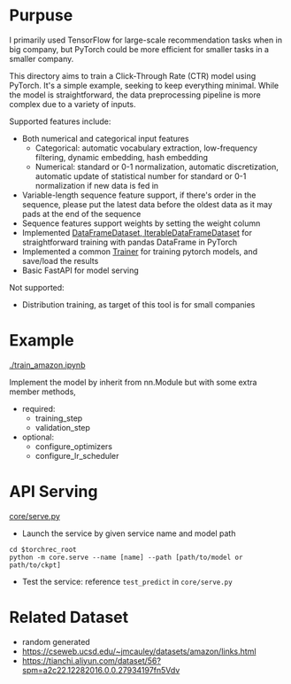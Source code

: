 # Purpuse

I primarily used TensorFlow for large-scale recommendation tasks when in big company, but PyTorch could be more efficient for smaller tasks in a smaller company.

This directory aims to train a Click-Through Rate (CTR) model using PyTorch. It's a simple example, seeking to keep everything minimal. While the model is straightforward, the data preprocessing pipeline is more complex due to a variety of inputs.

Supported features include:

* Both numerical and categorical input features
  * Categorical: automatic vocabulary extraction, low-frequency filtering, dynamic embedding, hash embedding
  * Numerical: standard or 0-1 normalization, automatic discretization, automatic update of statistical number for standard or 0-1 normalization if new data is fed in
* Variable-length sequence feature support, if there's order in the sequence, please put the latest data before the oldest data as it may pads at the end of the sequence
* Sequence features support weights by setting the weight column
* Implemented [DataFrameDataset, IterableDataFrameDataset](./core/dataset.py) for straightforward training with pandas DataFrame in PyTorch
* Implemented a common [Trainer](./core/trainer.py) for training pytorch models, and save/load the results
* Basic FastAPI for model serving

Not supported:

- Distribution training, as target of this tool is for small companies

# Example

[./train_amazon.ipynb](./train_amazon.ipynb)

Implement the model by inherit from nn.Module but with some extra member methods,

- required:
  - training_step
  - validation_step
- optional:
  - configure_optimizers
  - configure_lr_scheduler

# API Serving

[core/serve.py](./core/serve.py)

- Launch the service by given service name and model path

```
cd $torchrec_root
python -m core.serve --name [name] --path [path/to/model or path/to/ckpt]
```

- Test the service: reference `test_predict` in `core/serve.py`

# Related Dataset

- random generated
- https://cseweb.ucsd.edu/~jmcauley/datasets/amazon/links.html
- https://tianchi.aliyun.com/dataset/56?spm=a2c22.12282016.0.0.27934197fn5Vdv
